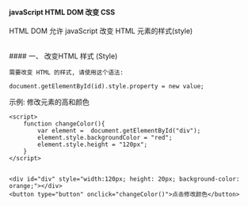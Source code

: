 #### javaScript HTML DOM 改变 CSS

HTML DOM 允许 javaScript 改变 HTML 元素的样式(style)


<br>
#### 一、 改变HTML 样式 (Style)


```
需要改变 HTML 的样式, 请使用这个语法:

document.getElementById(id).style.property = new value;
```

示例: 修改元素的高和颜色
```
<script>
    function changeColor(){
        var element =  document.getElementById("div");
        element.style.backgroundColor = "red";
        element.style.height = "120px";
    }
</script>


<div id="div" style="width:120px; height: 20px; background-color: orange;"></div>
<button type="button" onclick="changeColor()">点击修改颜色</button>
```